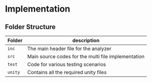 # Implementation

## Folder Structure
Folder        | description
--------------| ----------------------------------------------
`inc`         | The main header file for the analyzer
`src`         | Main source codes for the multi file implementation
`test`        | Code for various testing scenarios
`unity`       | Contains all the required unity files
